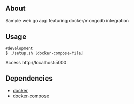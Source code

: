 About
-----

Sample web go app featuring docker/mongodb integration

Usage
-----

    #development
    $ ./setup.sh [docker-compose-file]

Access http://localhost:5000

Dependencies
------------

- [docker](https://www.docker.com/)
- [docker-compose](https://docs.docker.com/compose/)
